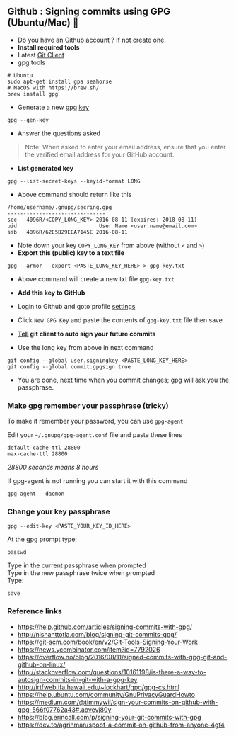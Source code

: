 ## Github : Signing commits using GPG (Ubuntu/Mac) :closed_lock_with_key:

* Do you have an Github account ? If not create one.
* **Install required tools**
* Latest [Git Client](https://git-scm.com/downloads) 
* gpg tools 
```
# Ubuntu
sudo apt-get install gpa seahorse
# MacOS with https://brew.sh/
brew install gpg
```
* Generate a new gpg [key](https://help.github.com/articles/generating-a-new-gpg-key/)
```
gpg --gen-key
```
* Answer the questions asked
> Note: When asked to enter your email address, ensure that you enter the verified email address for your GitHub account.

* **List generated key**
```
gpg --list-secret-keys --keyid-format LONG
```
* Above command should return like this
```
/home/username/.gnupg/secring.gpg
-------------------------------
sec   4096R/<COPY_LONG_KEY> 2016-08-11 [expires: 2018-08-11]
uid                          User Name <user.name@email.com>
ssb   4096R/62E5B29EEA7145E 2016-08-11

```
* Note down your key ```COPY_LONG_KEY``` from above (without `<` and `>`)
* **Export this (public) key to a text file**
```
gpg --armor --export <PASTE_LONG_KEY_HERE> > gpg-key.txt
```
* Above command will create a new txt file ```gpg-key.txt```

* **Add this key to GitHub**
* Login to Github and goto profile [settings](https://github.com/settings/keys)
* Click ```New GPG Key``` and paste the contents of ```gpg-key.txt``` file then save

* **[Tell](https://help.github.com/articles/telling-git-about-your-gpg-key/) git client to auto sign your future commits**
* Use the long key from above in next command
```
git config --global user.signingkey <PASTE_LONG_KEY_HERE>
git config --global commit.gpgsign true
```
* You are done, next time when you commit changes; gpg will ask you the passphrase.

### Make gpg remember your passphrase (tricky)
To make it remember your password, you can use ```gpg-agent```

Edit your ```~/.gnupg/gpg-agent.conf``` file and paste these lines
```
default-cache-ttl 28800
max-cache-ttl 28800
```
*28800 seconds means 8 hours*

If gpg-agent is not running you can start it with this command
```
gpg-agent --daemon
```

### Change your key passphrase
```
gpg --edit-key <PASTE_YOUR_KEY_ID_HERE>
```
At the gpg prompt type:
```
passwd
```
Type in the current passphrase when prompted<br>
Type in the new passphrase twice when prompted<br>
Type:
```
save
```

### Reference links
* https://help.github.com/articles/signing-commits-with-gpg/
* http://nishanttotla.com/blog/signing-git-commits-gpg/
* https://git-scm.com/book/en/v2/Git-Tools-Signing-Your-Work
* https://news.ycombinator.com/item?id=7792026
* https://overflow.no/blog/2016/08/11/signed-commits-with-gpg-git-and-github-on-linux/
* http://stackoverflow.com/questions/10161198/is-there-a-way-to-autosign-commits-in-git-with-a-gpg-key
* http://irtfweb.ifa.hawaii.edu/~lockhart/gpg/gpg-cs.html
* https://help.ubuntu.com/community/GnuPrivacyGuardHowto
* https://medium.com/@timmywil/sign-your-commits-on-github-with-gpg-566f07762a43#.aovevj80y
* https://blog.erincall.com/p/signing-your-git-commits-with-gpg
* https://dev.to/agrinman/spoof-a-commit-on-github-from-anyone-4gf4
